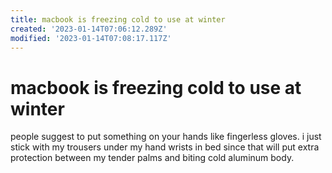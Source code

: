 ```yaml
---
title: macbook is freezing cold to use at winter
created: '2023-01-14T07:06:12.289Z'
modified: '2023-01-14T07:08:17.117Z'
---
```


# macbook is freezing cold to use at winter

people suggest to put something on your hands like fingerless gloves. i just stick with my trousers under my hand wrists in bed since that will put extra protection between my tender palms and biting cold aluminum body.
